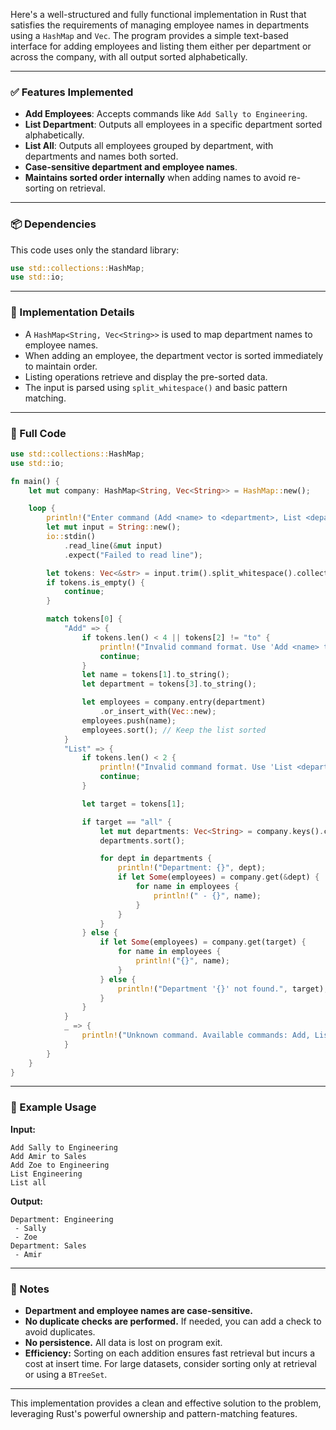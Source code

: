 Here's a well-structured and fully functional implementation in Rust that satisfies the requirements of managing employee names in departments using a `HashMap` and `Vec`. The program provides a simple text-based interface for adding employees and listing them either per department or across the company, with all output sorted alphabetically.

---

### ✅ Features Implemented

- **Add Employees**: Accepts commands like `Add Sally to Engineering`.
- **List Department**: Outputs all employees in a specific department sorted alphabetically.
- **List All**: Outputs all employees grouped by department, with departments and names both sorted.
- **Case-sensitive department and employee names**.
- **Maintains sorted order internally** when adding names to avoid re-sorting on retrieval.

---

### 📦 Dependencies

This code uses only the standard library:

```rust
use std::collections::HashMap;
use std::io;
```

---

### 🧠 Implementation Details

- A `HashMap<String, Vec<String>>` is used to map department names to employee names.
- When adding an employee, the department vector is sorted immediately to maintain order.
- Listing operations retrieve and display the pre-sorted data.
- The input is parsed using `split_whitespace()` and basic pattern matching.

---

### 🧾 Full Code

```rust
use std::collections::HashMap;
use std::io;

fn main() {
    let mut company: HashMap<String, Vec<String>> = HashMap::new();

    loop {
        println!("Enter command (Add <name> to <department>, List <department>, or List all):");
        let mut input = String::new();
        io::stdin()
            .read_line(&mut input)
            .expect("Failed to read line");

        let tokens: Vec<&str> = input.trim().split_whitespace().collect();
        if tokens.is_empty() {
            continue;
        }

        match tokens[0] {
            "Add" => {
                if tokens.len() < 4 || tokens[2] != "to" {
                    println!("Invalid command format. Use 'Add <name> to <department>'");
                    continue;
                }
                let name = tokens[1].to_string();
                let department = tokens[3].to_string();

                let employees = company.entry(department)
                    .or_insert_with(Vec::new);
                employees.push(name);
                employees.sort(); // Keep the list sorted
            }
            "List" => {
                if tokens.len() < 2 {
                    println!("Invalid command format. Use 'List <department>' or 'List all'");
                    continue;
                }

                let target = tokens[1];

                if target == "all" {
                    let mut departments: Vec<String> = company.keys().cloned().collect();
                    departments.sort();

                    for dept in departments {
                        println!("Department: {}", dept);
                        if let Some(employees) = company.get(&dept) {
                            for name in employees {
                                println!(" - {}", name);
                            }
                        }
                    }
                } else {
                    if let Some(employees) = company.get(target) {
                        for name in employees {
                            println!("{}", name);
                        }
                    } else {
                        println!("Department '{}' not found.", target);
                    }
                }
            }
            _ => {
                println!("Unknown command. Available commands: Add, List");
            }
        }
    }
}
```

---

### 🧪 Example Usage

**Input:**
```
Add Sally to Engineering
Add Amir to Sales
Add Zoe to Engineering
List Engineering
List all
```

**Output:**
```
Department: Engineering
 - Sally
 - Zoe
Department: Sales
 - Amir
```

---

### 📌 Notes

- **Department and employee names are case-sensitive.**
- **No duplicate checks are performed.** If needed, you can add a check to avoid duplicates.
- **No persistence.** All data is lost on program exit.
- **Efficiency:** Sorting on each addition ensures fast retrieval but incurs a cost at insert time. For large datasets, consider sorting only at retrieval or using a `BTreeSet`.

---

This implementation provides a clean and effective solution to the problem, leveraging Rust's powerful ownership and pattern-matching features.
